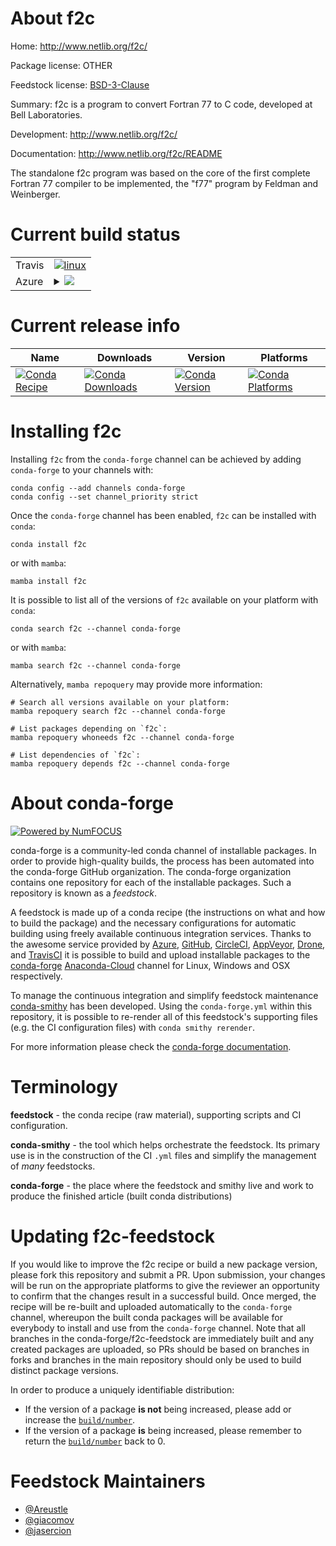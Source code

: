 About f2c
=========

Home: http://www.netlib.org/f2c/

Package license: OTHER

Feedstock license: [BSD-3-Clause](https://github.com/conda-forge/f2c-feedstock/blob/main/LICENSE.txt)

Summary: f2c is a program to convert Fortran 77 to C code, developed at Bell Laboratories.

Development: http://www.netlib.org/f2c/

Documentation: http://www.netlib.org/f2c/README

The standalone f2c program was based on the core of the first complete Fortran 77 compiler to be implemented, the "f77" program by Feldman and Weinberger.

Current build status
====================


<table><tr>
    <td>Travis</td>
    <td>
      <a href="https://app.travis-ci.com/conda-forge/f2c-feedstock">
        <img alt="linux" src="https://img.shields.io/travis/com/conda-forge/f2c-feedstock/main.svg?label=Linux">
      </a>
    </td>
  </tr>
    
  <tr>
    <td>Azure</td>
    <td>
      <details>
        <summary>
          <a href="https://dev.azure.com/conda-forge/feedstock-builds/_build/latest?definitionId=278&branchName=main">
            <img src="https://dev.azure.com/conda-forge/feedstock-builds/_apis/build/status/f2c-feedstock?branchName=main">
          </a>
        </summary>
        <table>
          <thead><tr><th>Variant</th><th>Status</th></tr></thead>
          <tbody><tr>
              <td>linux_64</td>
              <td>
                <a href="https://dev.azure.com/conda-forge/feedstock-builds/_build/latest?definitionId=278&branchName=main">
                  <img src="https://dev.azure.com/conda-forge/feedstock-builds/_apis/build/status/f2c-feedstock?branchName=main&jobName=linux&configuration=linux_64_" alt="variant">
                </a>
              </td>
            </tr><tr>
              <td>linux_aarch64</td>
              <td>
                <a href="https://dev.azure.com/conda-forge/feedstock-builds/_build/latest?definitionId=278&branchName=main">
                  <img src="https://dev.azure.com/conda-forge/feedstock-builds/_apis/build/status/f2c-feedstock?branchName=main&jobName=linux&configuration=linux_aarch64_" alt="variant">
                </a>
              </td>
            </tr><tr>
              <td>linux_ppc64le</td>
              <td>
                <a href="https://dev.azure.com/conda-forge/feedstock-builds/_build/latest?definitionId=278&branchName=main">
                  <img src="https://dev.azure.com/conda-forge/feedstock-builds/_apis/build/status/f2c-feedstock?branchName=main&jobName=linux&configuration=linux_ppc64le_" alt="variant">
                </a>
              </td>
            </tr><tr>
              <td>osx_64</td>
              <td>
                <a href="https://dev.azure.com/conda-forge/feedstock-builds/_build/latest?definitionId=278&branchName=main">
                  <img src="https://dev.azure.com/conda-forge/feedstock-builds/_apis/build/status/f2c-feedstock?branchName=main&jobName=osx&configuration=osx_64_" alt="variant">
                </a>
              </td>
            </tr><tr>
              <td>osx_arm64</td>
              <td>
                <a href="https://dev.azure.com/conda-forge/feedstock-builds/_build/latest?definitionId=278&branchName=main">
                  <img src="https://dev.azure.com/conda-forge/feedstock-builds/_apis/build/status/f2c-feedstock?branchName=main&jobName=osx&configuration=osx_arm64_" alt="variant">
                </a>
              </td>
            </tr><tr>
              <td>win_64</td>
              <td>
                <a href="https://dev.azure.com/conda-forge/feedstock-builds/_build/latest?definitionId=278&branchName=main">
                  <img src="https://dev.azure.com/conda-forge/feedstock-builds/_apis/build/status/f2c-feedstock?branchName=main&jobName=win&configuration=win_64_" alt="variant">
                </a>
              </td>
            </tr>
          </tbody>
        </table>
      </details>
    </td>
  </tr>
</table>

Current release info
====================

| Name | Downloads | Version | Platforms |
| --- | --- | --- | --- |
| [![Conda Recipe](https://img.shields.io/badge/recipe-f2c-green.svg)](https://anaconda.org/conda-forge/f2c) | [![Conda Downloads](https://img.shields.io/conda/dn/conda-forge/f2c.svg)](https://anaconda.org/conda-forge/f2c) | [![Conda Version](https://img.shields.io/conda/vn/conda-forge/f2c.svg)](https://anaconda.org/conda-forge/f2c) | [![Conda Platforms](https://img.shields.io/conda/pn/conda-forge/f2c.svg)](https://anaconda.org/conda-forge/f2c) |

Installing f2c
==============

Installing `f2c` from the `conda-forge` channel can be achieved by adding `conda-forge` to your channels with:

```
conda config --add channels conda-forge
conda config --set channel_priority strict
```

Once the `conda-forge` channel has been enabled, `f2c` can be installed with `conda`:

```
conda install f2c
```

or with `mamba`:

```
mamba install f2c
```

It is possible to list all of the versions of `f2c` available on your platform with `conda`:

```
conda search f2c --channel conda-forge
```

or with `mamba`:

```
mamba search f2c --channel conda-forge
```

Alternatively, `mamba repoquery` may provide more information:

```
# Search all versions available on your platform:
mamba repoquery search f2c --channel conda-forge

# List packages depending on `f2c`:
mamba repoquery whoneeds f2c --channel conda-forge

# List dependencies of `f2c`:
mamba repoquery depends f2c --channel conda-forge
```


About conda-forge
=================

[![Powered by
NumFOCUS](https://img.shields.io/badge/powered%20by-NumFOCUS-orange.svg?style=flat&colorA=E1523D&colorB=007D8A)](https://numfocus.org)

conda-forge is a community-led conda channel of installable packages.
In order to provide high-quality builds, the process has been automated into the
conda-forge GitHub organization. The conda-forge organization contains one repository
for each of the installable packages. Such a repository is known as a *feedstock*.

A feedstock is made up of a conda recipe (the instructions on what and how to build
the package) and the necessary configurations for automatic building using freely
available continuous integration services. Thanks to the awesome service provided by
[Azure](https://azure.microsoft.com/en-us/services/devops/), [GitHub](https://github.com/),
[CircleCI](https://circleci.com/), [AppVeyor](https://www.appveyor.com/),
[Drone](https://cloud.drone.io/welcome), and [TravisCI](https://travis-ci.com/)
it is possible to build and upload installable packages to the
[conda-forge](https://anaconda.org/conda-forge) [Anaconda-Cloud](https://anaconda.org/)
channel for Linux, Windows and OSX respectively.

To manage the continuous integration and simplify feedstock maintenance
[conda-smithy](https://github.com/conda-forge/conda-smithy) has been developed.
Using the ``conda-forge.yml`` within this repository, it is possible to re-render all of
this feedstock's supporting files (e.g. the CI configuration files) with ``conda smithy rerender``.

For more information please check the [conda-forge documentation](https://conda-forge.org/docs/).

Terminology
===========

**feedstock** - the conda recipe (raw material), supporting scripts and CI configuration.

**conda-smithy** - the tool which helps orchestrate the feedstock.
                   Its primary use is in the construction of the CI ``.yml`` files
                   and simplify the management of *many* feedstocks.

**conda-forge** - the place where the feedstock and smithy live and work to
                  produce the finished article (built conda distributions)


Updating f2c-feedstock
======================

If you would like to improve the f2c recipe or build a new
package version, please fork this repository and submit a PR. Upon submission,
your changes will be run on the appropriate platforms to give the reviewer an
opportunity to confirm that the changes result in a successful build. Once
merged, the recipe will be re-built and uploaded automatically to the
`conda-forge` channel, whereupon the built conda packages will be available for
everybody to install and use from the `conda-forge` channel.
Note that all branches in the conda-forge/f2c-feedstock are
immediately built and any created packages are uploaded, so PRs should be based
on branches in forks and branches in the main repository should only be used to
build distinct package versions.

In order to produce a uniquely identifiable distribution:
 * If the version of a package **is not** being increased, please add or increase
   the [``build/number``](https://docs.conda.io/projects/conda-build/en/latest/resources/define-metadata.html#build-number-and-string).
 * If the version of a package **is** being increased, please remember to return
   the [``build/number``](https://docs.conda.io/projects/conda-build/en/latest/resources/define-metadata.html#build-number-and-string)
   back to 0.

Feedstock Maintainers
=====================

* [@Areustle](https://github.com/Areustle/)
* [@giacomov](https://github.com/giacomov/)
* [@jasercion](https://github.com/jasercion/)

